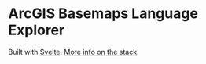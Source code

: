 # ArcGIS Basemaps Language Explorer

Built with [Svelte](https://svelte.dev/). [More info on the stack](https://github.com/vitejs/vite/blob/ff37c03015a1085a5ce5e716c8dd327f613df512/packages/create-vite/template-svelte-ts/README.md).